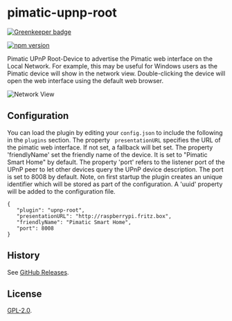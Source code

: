 # pimatic-upnp-root

[![Greenkeeper badge](https://badges.greenkeeper.io/mwittig/pimatic-upnp-root.svg)](https://greenkeeper.io/)

[![npm version](https://badge.fury.io/js/pimatic-upnp-root.svg)](http://badge.fury.io/js/pimatic-upnp-root)

Pimatic UPnP Root-Device to advertise the Pimatic web interface on the Local Network. For example, this may be useful 
 for Windows users as the Pimatic device will show in the network view. Double-clicking the device will open
 the web interface using the default web browser.
 
![Network View](https://raw.githubusercontent.com/mwittig/pimatic-upnp-root/master/screenshots/screenshot-2.png)

## Configuration

You can load the plugin by editing your `config.json` to include the following in the `plugins` section. The property `
 presentationURL` specifies the URL of the pimatic web interface. If not set, a fallback will bet set. The property 
'friendlyName' set the friendly name of the device. It is set to "Pimatic Smart Home" by default. The property 
 'port' refers to the listener port of the UPnP peer to let other devices query the UPnP device description. The port is
 set to 8008 by default. Note, on first startup the plugin creates an unique identifier which will be stored as part
 of the configuration. A 'uuid' property will be added to the configuration file.

    { 
       "plugin": "upnp-root",
       "presentationURL": "http://raspberrypi.fritz.box",
       "friendlyName": "Pimatic Smart Home",
       "port": 8008
    }

## History

See [GitHub Releases](https://github.com/mwittig/pimatic-upnp-root/releases).

## License

[GPL-2.0](https://github.com/mwittig/pimatic-upnp-root/blob/master/LICENSE).